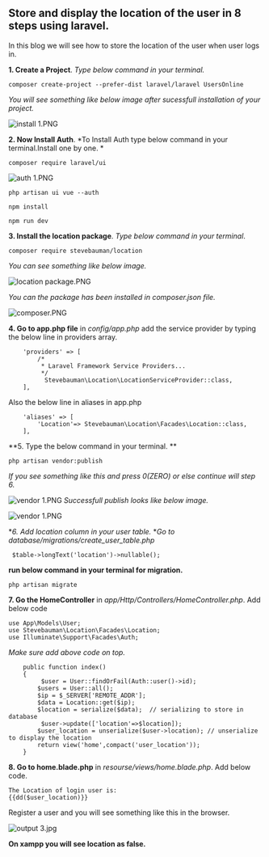 ## Store and display the location of the user in 8 steps using laravel.

In this blog we will see how to store the location of the user when user logs in.


**1. Create a Project**. *Type below command in your terminal.*

```
composer create-project --prefer-dist laravel/laravel UsersOnline
``` 
*You will see something like below image after sucessfull installation of your project.*

![install 1.PNG](https://cdn.hashnode.com/res/hashnode/image/upload/v1609331487079/bhK2klIeB.png)

**2. Now Install Auth**. *To Install Auth type below command in your terminal.Install one by one. *

```
composer require laravel/ui
``` 

![auth 1.PNG](https://cdn.hashnode.com/res/hashnode/image/upload/v1609331749911/eYEiMbxqZ.png)


```
php artisan ui vue --auth
``` 
```
npm install
``` 

```
npm run dev
``` 

**3. Install the location package**. *Type below command in your terminal*. 

```
composer require stevebauman/location
``` 
*You can see something like below image.*

![location package.PNG](https://cdn.hashnode.com/res/hashnode/image/upload/v1609331987212/KdDRotbRx.png)

*You can the package has been installed in composer.json file.*


![composer.PNG](https://cdn.hashnode.com/res/hashnode/image/upload/v1609332083301/I5O5BhB7n.png)

**4.  Go to app.php file** in *config/app.php* add the service provider by typing the below line in providers array.

```
    'providers' => [
        /*
         * Laravel Framework Service Providers...
         */
          Stevebauman\Location\LocationServiceProvider::class,
    ],
``` 
Also the below line in aliases in app.php

```
    'aliases' => [
        'Location'=> Stevebauman\Location\Facades\Location::class,
    ],
``` 

**5. Type the below command in your terminal. **

```
php artisan vendor:publish
``` 
*If you see something like this and press 0(ZERO) or else continue will step 6.*

![vendor 1.PNG](https://cdn.hashnode.com/res/hashnode/image/upload/v1609332494754/PpiIPHtrO.png)
*Successfull publish looks like below image.*

![vendor 1.PNG](https://cdn.hashnode.com/res/hashnode/image/upload/v1609332540951/5BPzu5g0b.png)

**6. Add location column in your user table.* **Go to database/migrations/create_user_table.php*

```
 $table->longText('location')->nullable();
``` 
**run below command in your terminal for migration.**

```
php artisan migrate
``` 
**7. Go the HomeController** in *app/Http/Controllers/HomeController.php*. Add below code

```
use App\Models\User;
use Stevebauman\Location\Facades\Location;
use Illuminate\Support\Facades\Auth;
``` 
*Make sure add above code on top.*
```
    public function index()
    {
         $user = User::findOrFail(Auth::user()->id);
        $users = User::all();
        $ip = $_SERVER['REMOTE_ADDR'];
        $data = Location::get($ip);
        $location = serialize($data);  // serializing to store in database
         $user->update(['location'=>$location]);
        $user_location = unserialize($user->location); // unserialize to display the location
        return view('home',compact('user_location'));
    }
``` 

**8. Go to home.blade.php** in *resourse/views/home.blade.php*. Add below code.

```
The Location of login user is:
{{dd($user_location)}}
``` 


Register a user and you will see something like this in the browser.

![output 3.jpg](https://cdn.hashnode.com/res/hashnode/image/upload/v1609345854097/AqlbCqnRp.jpeg)

**On xampp you will see location as false.** 
 

 














